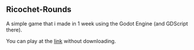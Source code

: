 ## Ricochet-Rounds
A simple game that i made in 1 week using the Godot Engine (and GDScript there).

You can play at the [link](https://draginsky.itch.io/ricochet-rounds) without downloading.
